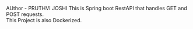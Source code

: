AUthor - PRUTHVI JOSHI
This is Spring boot RestAPI that handles GET and POST requests.
<br>
This Project is also Dockerized.
